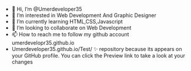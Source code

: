 - 👋 Hi, I’m @Umerdeveloper35
- 👀 I’m interested in Web Development And Graphic Designer
- 🌱 I’m currently learning HTML,CSS,Javascript
- 💞️ I’m looking to collaborate on Web Development
- 📫 How to reach me to follow my github account umerdevelopr35.github.io
- Umerdeveloper35.github.io/Test/ ✨ repository because its appears on your GitHub profile.
You can click the Preview link to take a look at your changes
